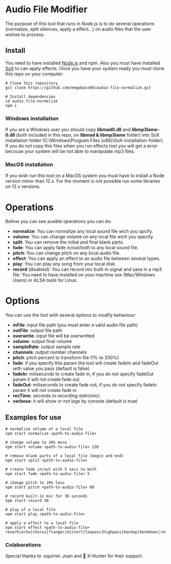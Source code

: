 # Audio File Modifier

The purpose of this tool that runs in Node.js is to do several operations (normalize, split silences, apply a effect...) on audio files that the user wishes to process.

## Install

You need to have installed [Node.js](https://nodejs.org/es/download/) and npm. Also you must have installed [SoX](http://sox.sourceforge.net/) to can apply effects. Once you have your system ready you must clone this repo on your computer:

```
# Clone this repository
git clone https://github.com/megabass00/audio-file-normalize.git

# Install dependencies
cd audio-file-normalize
npm i
```

### Windows installation

If you are a Windows user you should copy **libmad0.dll** and **libmp3lame-0.dll** (both included in this repo, on **libmad & libmp3lame** folder) into SoX installation folder (C:\Windows\Program Files (x86)\SoX-installation-folder). If you do not copy this files when you run effects tool you will get a error becouse your system will be not able to manipulate mp3 files.

### MacOS installation

If you wish run this tool on a MacOS system you must have to install a Node version minor than 12.x. For the moment is not possible run some libraries on 12.x versions.

# Operations

Bellow you can see avaible operations you can do:

- **normalize**: You can normalize any local sound file wich you spcify.
- **volume**: You can change volume on any local file wich you specify.
- **split**: You can remove the initial and final blank parts.
- **fade**: You can apply fade in/out/both to any local sound file.
- **pitch**: You can change pitch on any local audio file.
- **effect**: You can apply an effect to an audio file between several types.
- **play**: You can play any song from your local disk.
- **record** (disabled): You can record mic built-in signal and save in a mp3 file. You need to have installed on your machine sox (Mac/Windows Users) or ALSA tools for Linux.

# Options

You can use the tool with several options to modify behaviour:

- **inFile**: input file path (you must enter a valid audio file path)
- **outFile**: output file path
- **overwrite**: input file will be overwritted
- **volume**: output final volume
- **sampleRate**: output sample rate
- **channels**: output number channels
- **pitch**: pitch percent to transform file (1% to 200%)
- **fade**: if you specify this param the tool will create fadeIn and fadeOut with value you pass (default is false)
- **fadeIn**: miliseconds to create fade in, if you do not specify fadeOut param it will not create fade out
- **fadeOut**: miliseconds to create fade out, if you do not specify fadeIn param it will not create fade in
- **recTime**: seconds to recording stdin(mic)
- **verbose**: it will show or not logs by console (default is true)

## Examples for use

```
# normalize volume of a local file
npm start normalize <path-to-audio-file>

# change volume to 20% more
npm start volume <path-to-audio-file> 120

# remove blank parts of a local file (begin and end)
npm start split <path-to-audio-file>

# create fade in/out with 5 secs to both
npm start fade <path-to-audio-file> 5

# change pitch to 20% less
npm start pitch <path-to-audio-file> 80

# record built-in mic for 30 seconds
npm start record 30

# play of a local file
npm start play <path-to-audio-file>

# apply a effect to a local file
npm start effect <path-to-audio-file> reverb|echo|chorus|flanger|distort|lowpass|highpass|bendup|benddown|reverse
```

### Colaborations

Special thanks to :squirrel: Joan and :japanese_ogre: X-Hunter for their support.
